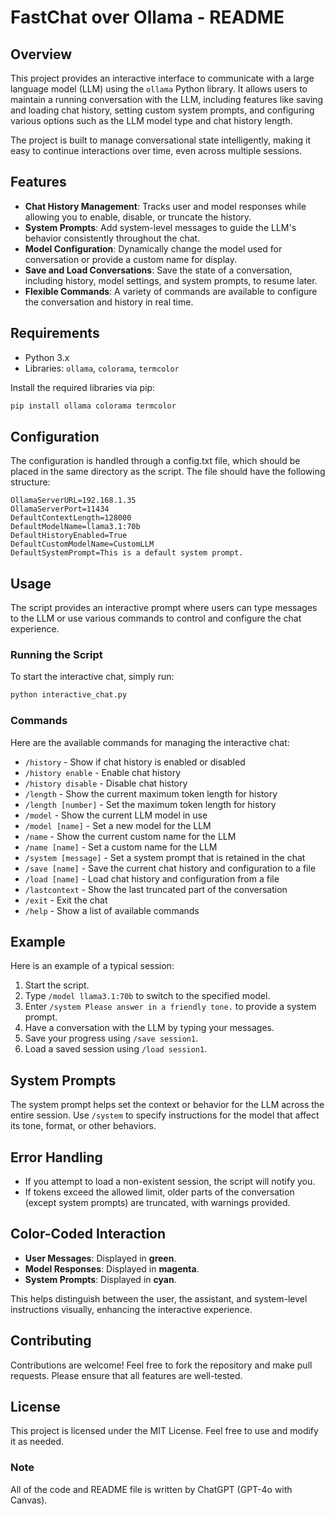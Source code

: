 # FastChat over Ollama - README

## Overview
This project provides an interactive interface to communicate with a large language model (LLM) using the `ollama` Python library. It allows users to maintain a running conversation with the LLM, including features like saving and loading chat history, setting custom system prompts, and configuring various options such as the LLM model type and chat history length.

The project is built to manage conversational state intelligently, making it easy to continue interactions over time, even across multiple sessions.

## Features
- **Chat History Management**: Tracks user and model responses while allowing you to enable, disable, or truncate the history.
- **System Prompts**: Add system-level messages to guide the LLM's behavior consistently throughout the chat.
- **Model Configuration**: Dynamically change the model used for conversation or provide a custom name for display.
- **Save and Load Conversations**: Save the state of a conversation, including history, model settings, and system prompts, to resume later.
- **Flexible Commands**: A variety of commands are available to configure the conversation and history in real time.

## Requirements
- Python 3.x
- Libraries: `ollama`, `colorama`, `termcolor`

Install the required libraries via pip:
```sh
pip install ollama colorama termcolor
```

## Configuration

The configuration is handled through a config.txt file, which should be placed in the same directory as the script. The file should have the following structure:

```
OllamaServerURL=192.168.1.35
OllamaServerPort=11434
DefaultContextLength=128000
DefaultModelName=llama3.1:70b
DefaultHistoryEnabled=True
DefaultCustomModelName=CustomLLM
DefaultSystemPrompt=This is a default system prompt.
```

## Usage
The script provides an interactive prompt where users can type messages to the LLM or use various commands to control and configure the chat experience.

### Running the Script
To start the interactive chat, simply run:
```sh
python interactive_chat.py
```

### Commands
Here are the available commands for managing the interactive chat:
- `/history` - Show if chat history is enabled or disabled
- `/history enable` - Enable chat history
- `/history disable` - Disable chat history
- `/length` - Show the current maximum token length for history
- `/length [number]` - Set the maximum token length for history
- `/model` - Show the current LLM model in use
- `/model [name]` - Set a new model for the LLM
- `/name` - Show the current custom name for the LLM
- `/name [name]` - Set a custom name for the LLM
- `/system [message]` - Set a system prompt that is retained in the chat
- `/save [name]` - Save the current chat history and configuration to a file
- `/load [name]` - Load chat history and configuration from a file
- `/lastcontext` - Show the last truncated part of the conversation
- `/exit` - Exit the chat
- `/help` - Show a list of available commands

## Example
Here is an example of a typical session:
1. Start the script.
2. Type `/model llama3.1:70b` to switch to the specified model.
3. Enter `/system Please answer in a friendly tone.` to provide a system prompt.
4. Have a conversation with the LLM by typing your messages.
5. Save your progress using `/save session1`.
6. Load a saved session using `/load session1`.

## System Prompts
The system prompt helps set the context or behavior for the LLM across the entire session. Use `/system` to specify instructions for the model that affect its tone, format, or other behaviors.

## Error Handling
- If you attempt to load a non-existent session, the script will notify you.
- If tokens exceed the allowed limit, older parts of the conversation (except system prompts) are truncated, with warnings provided.

## Color-Coded Interaction
- **User Messages**: Displayed in **green**.
- **Model Responses**: Displayed in **magenta**.
- **System Prompts**: Displayed in **cyan**.

This helps distinguish between the user, the assistant, and system-level instructions visually, enhancing the interactive experience.

## Contributing
Contributions are welcome! Feel free to fork the repository and make pull requests. Please ensure that all features are well-tested.

## License
This project is licensed under the MIT License. Feel free to use and modify it as needed.


### Note
All of the code and README file is written by ChatGPT (GPT-4o with Canvas).
